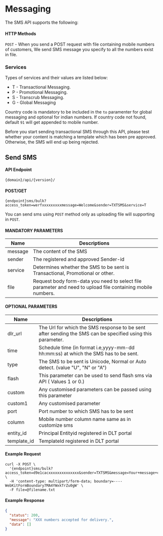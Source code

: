 # Messaging

The SMS API supports the following:

#### HTTP Methods

`POST` - When you send a POST request with file containing mobile numbers of customers, We send SMS message you specify to all the numbers exist in file.

### Services

Types of services and their values are listed below:

- T - Transactional Messaging.
- P - Promotional Messaging.
- S - Transcrub Messaging.
- G - Global Messaging

Country code is mandatory to be included in the `to` paramenter for global messaging and optional for indian numbers. If country code not found, default `91` will get appended to mobile number.

Before you start sending transactional SMS through this API, please test whether your content is matching a template which has been pre approved. Otherwise, the SMS will end up being rejected.

## Send SMS

#### API Endpoint

```
{domain}/api/{version}/
```

#### POST/GET

```
{endpoint}sms/bulk?access_token=werfxxxxxxxxxmessage=Welcome&sender=TXTSMS&service=T
```

You can send sms using `POST` method only as uploading file will supporting in
`POST`.

#### MANDATORY PARAMETERS

| Name    | Descriptions                                                                                                |
| ------- | ----------------------------------------------------------------------------------------------------------- |
| message | The content of the SMS                                                                                      |
| sender  | The registered and approved Sender-id                                                                       |
| service | Determines whether the SMS to be sent is Transactional, Promotional or other.                               |
| file    | Request body form-data you need to select file parameter and need to upload file containing mobile numbers. |

#### OPTIONAL PARAMETERS

| Name        | Descriptions                                                                                               |
| ----------- | ---------------------------------------------------------------------------------------------------------- |
| dlr_url     | The Url for which the SMS response to be sent after sending the SMS can be specified using this parameter. |
| time        | Schedule time (in format i.e,yyyy-mm-dd hh:mm:ss) at which the SMS has to be sent.                         |
| type        | The SMS to be sent is Unicode, Normal or Auto detect. (value "U", "N" or "A")                              |
| flash       | This parameter can be used to send flash sms via API ( Values 1 or 0.)                                     |
| custom      | Any customised parameters can be passed using this parameter                                               |
| custom1     | Any customised parameter                                                                                   |
| port        | Port number to which SMS has to be sent                                                                    |
| column      | Mobile number column name same as in customize sms                                                         |
| entity_id   | Principal Entityid registered in DLT portal                                                                |
| template_id | TemplateId registered in DLT portal                                                                        |

#### Example Request

```
curl -X POST \
  '{endpoint}sms/bulk?access_token=d9e1cacxxxxxxxxxxxxxx&sender=TXTSMS&message=Your+message+content&service=T' \
  -H 'content-type: multipart/form-data; boundary=----WebKitFormBoundary7MA4YWxkTrZu0gW' \
  -F file=@filename.txt
```

#### Example Response

```json
{
  "status": 200,
  "message": "XXX numbers accepted for delivery.",
  "data": []
}
```
